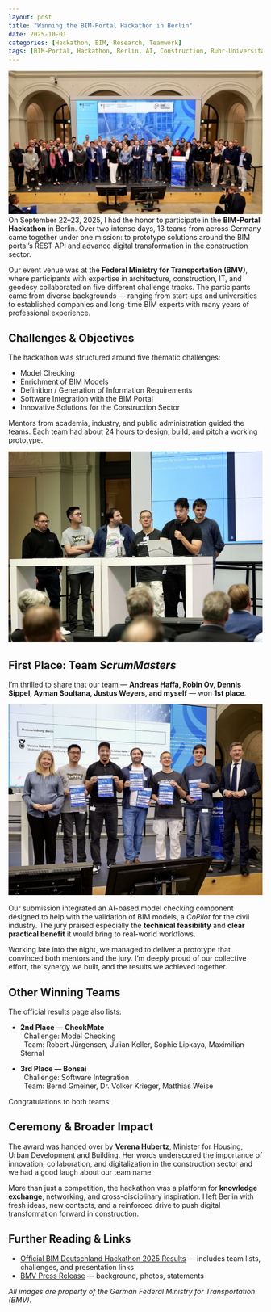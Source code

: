 ```yaml
---
layout: post
title: "Winning the BIM-Portal Hackathon in Berlin"
date: 2025-10-01
categories: [Hackathon, BIM, Research, Teamwork]
tags: [BIM-Portal, Hackathon, Berlin, AI, Construction, Ruhr-Universität Bochum]
---
```

![Hackathon Group Photo](/assets/images/005/hackathon_bim_2025_group.jpg)  
On September 22–23, 2025, I had the honor to participate in the **BIM-Portal Hackathon** in Berlin. Over two intense days, 13 teams from across Germany came together under one mission: to prototype solutions around the BIM portal’s REST API and advance digital transformation in the construction sector.

Our event venue was at the **Federal Ministry for Transportation (BMV)**, where participants with expertise in architecture, construction, IT, and geodesy collaborated on five different challenge tracks. The participants came from diverse backgrounds — ranging from start-ups and universities to established companies and long-time BIM experts with many years of professional experience.

## Challenges & Objectives

The hackathon was structured around five thematic challenges:  
- Model Checking  
- Enrichment of BIM Models  
- Definition / Generation of Information Requirements  
- Software Integration with the BIM Portal  
- Innovative Solutions for the Construction Sector  

Mentors from academia, industry, and public administration guided the teams. Each team had about 24 hours to design, build, and pitch a working prototype.  

![Presentation in Progress](/assets/images/005/hackathon_bim_2025_presentation.jpg)  

## First Place: Team *ScrumMasters*

I’m thrilled to share that our team — **Andreas Haffa, Robin Ov, Dennis Sippel, Ayman Soultana, Justus Weyers, and myself** — won **1st place**.

![Our winning team](/assets/images/005/scrum-masters-1st-place.jpg)

Our submission integrated an AI-based model checking component designed to help with the validation of BIM models, a *CoPilot* for the civil industry. The jury praised especially the **technical feasibility** and **clear practical benefit** it would bring to real-world workflows.  

Working late into the night, we managed to deliver a prototype that convinced both mentors and the jury. I’m deeply proud of our collective effort, the synergy we built, and the results we achieved together.  

## Other Winning Teams

The official results page also lists:

- **2nd Place — CheckMate**  
 Challenge: Model Checking  
 Team: Robert Jürgensen, Julian Keller, Sophie Lipkaya, Maximilian Sternal  

- **3rd Place — Bonsai**  
 Challenge: Software Integration  
 Team: Bernd Gmeiner, Dr. Volker Krieger, Matthias Weise  

Congratulations to both teams!

## Ceremony & Broader Impact

The award was handed over by **Verena Hubertz**, Minister for Housing, Urban Development and Building. Her words underscored the importance of innovation, collaboration, and digitalization in the construction sector and we had a good laugh about our team name.  

More than just a competition, the hackathon was a platform for **knowledge exchange**, networking, and cross-disciplinary inspiration. I left Berlin with fresh ideas, new contacts, and a reinforced drive to push digital transformation forward in construction.  

## Further Reading & Links

- [Official BIM Deutschland Hackathon 2025 Results](https://www.bimdeutschland.de/veranstaltungen/hackathon-2025/ergebnisse-des-hackathon-2025) — includes team lists, challenges, and presentation links  
- [BMV Press Release](https://www.bmv.de/SharedDocs/DE/Pressemitteilungen/2025/044-bim-hackathon.html) — background, photos, statements  

*All images are property of the German Federal Ministry for Transportation (BMV).*